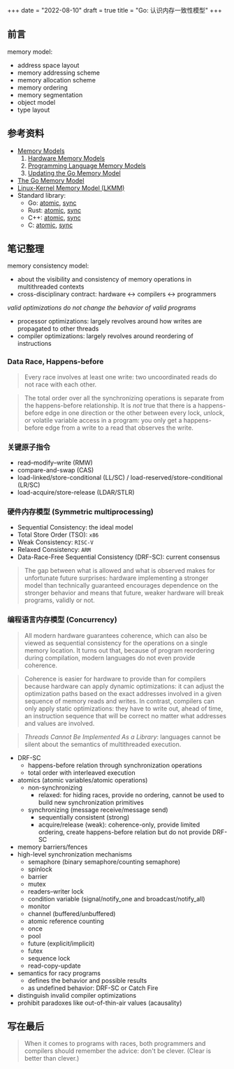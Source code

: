+++
date = "2022-08-10"
draft = true
title = "Go: 认识内存一致性模型"
+++

## 前言

memory model:
* address space layout
* memory addressing scheme
* memory allocation scheme
* memory ordering
* memory segmentation
* object model
* type layout

## 参考资料

* [Memory Models](https://research.swtch.com/mm)
  1. [Hardware Memory Models](https://research.swtch.com/hwmm)
  2. [Programming Language Memory Models](https://research.swtch.com/plmm)
  3. [Updating the Go Memory Model](https://research.swtch.com/gomm)
* [The Go Memory Model](https://go.dev/ref/mem)
* [Linux-Kernel Memory Model (LKMM)](https://github.com/torvalds/linux/tree/master/tools/memory-model/Documentation)
* Standard library:
    * Go: [atomic](https://pkg.go.dev/sync/atomic), [sync](https://pkg.go.dev/sync)
    * Rust: [atomic](https://doc.rust-lang.org/stable/std/sync/atomic/), [sync](https://doc.rust-lang.org/stable/std/sync/)
    * C++: [atomic](https://en.cppreference.com/w/cpp/atomic), [sync](https://en.cppreference.com/w/cpp/thread)
    * C: [atomic](https://en.cppreference.com/w/c/atomic), [sync](https://en.cppreference.com/w/c/thread)

## 笔记整理

memory consistency model:
* about the visibility and consistency of memory operations in multithreaded contexts
* cross-disciplinary contract: hardware <-> compilers <-> programmers

*valid optimizations do not change the behavior of valid programs*
* processor optimizations: largely revolves around how writes are propagated to other threads
* compiler optimizations: largely revolves around reordering of instructions

### Data Race, Happens-before

> Every race involves at least one write: two uncoordinated reads do not race with each other.

> The total order over all the synchronizing operations is separate from the happens-before relationship. It is *not* true that there is a happens-before edge in one direction or the other between every lock, unlock, or volatile variable access in a program: you only get a happens-before edge from a write to a read that observes the write.

### 关键原子指令

* read–modify–write (RMW)
* compare-and-swap (CAS)
* load-linked/store-conditional (LL/SC) / load-reserved/store-conditional (LR/SC)
* load-acquire/store-release (LDAR/STLR)

### 硬件内存模型 (Symmetric multiprocessing)

* Sequential Consistency: the ideal model
* Total Store Order (TSO): `x86`
* Weak Consistency: `RISC-V`
* Relaxed Consistency: `ARM`
* Data-Race-Free Sequential Consistency (DRF-SC): current consensus

> The gap between what is allowed and what is observed makes for unfortunate future surprises: hardware implementing a stronger model than technically guaranteed encourages dependence on the stronger behavior and means that future, weaker hardware will break programs, validly or not.

### 编程语言内存模型 (Concurrency)

> All modern hardware guarantees coherence, which can also be viewed as sequential consistency for the operations on a single memory location. It turns out that, because of program reordering during compilation, modern languages do not even provide coherence.

> Coherence is easier for hardware to provide than for compilers because hardware can apply dynamic optimizations: it can adjust the optimization paths based on the exact addresses involved in a given sequence of memory reads and writes. In contrast, compilers can only apply static optimizations: they have to write out, ahead of time, an instruction sequence that will be correct no matter what addresses and values are involved.

> *Threads Cannot Be Implemented As a Library*: languages cannot be silent about the semantics of multithreaded execution.

* DRF-SC
  * happens-before relation through synchronization operations
  * total order with interleaved execution
* atomics (atomic variables/atomic operations)
  * non-synchronizing
    * relaxed: for hiding races, provide no ordering, cannot be used to build new synchronization primitives
  * synchronizing (message receive/message send)
    * sequentially consistent (strong)
    * acquire/release (weak): coherence-only, provide limited ordering, create happens-before relation but do not provide DRF-SC
* memory barriers/fences
* high-level synchronization mechanisms
  * semaphore (binary semaphore/counting semaphore)
  * spinlock
  * barrier
  * mutex
  * readers–writer lock
  * condition variable (signal/notify_one and broadcast/notify_all)
  * monitor
  * channel (buffered/unbuffered)
  * atomic reference counting
  * once
  * pool
  * future (explicit/implicit)
  * futex
  * sequence lock
  * read-copy-update
* semantics for racy programs
  * defines the behavior and possible results
  * as undefined behavior: DRF-SC or Catch Fire
* distinguish invalid compiler optimizations
* prohibit paradoxes like out-of-thin-air values (acausality)

## 写在最后

> When it comes to programs with races, both programmers and compilers should remember the advice: don't be clever. (Clear is better than clever.)
